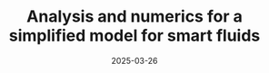 ---
title: "Analysis and numerics for a simplified model for smart fluids"
collection: talks
type: "Talk"
permalink: /talks/2025-03-talk-26
venue: "tba"
date: 2025-03-26
location: "Incheon, Republic of Korea (online)"
status: "upcoming"
---  